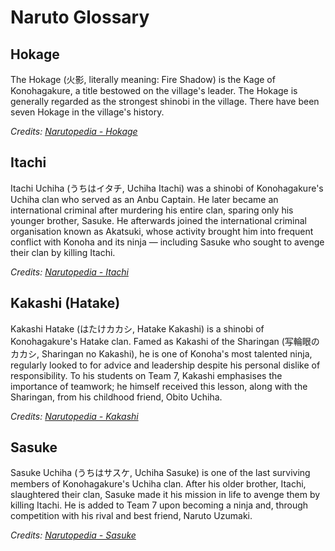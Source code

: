 # Naruto Glossary

## Hokage

The Hokage (火影, literally meaning: Fire Shadow) is the Kage of Konohagakure, a title bestowed on the village's leader. The Hokage is generally regarded as the strongest shinobi in the village. There have been seven Hokage in the village's history.

_Credits: [Narutopedia - Hokage](https://naruto.fandom.com/wiki/Hokage)_

## Itachi

Itachi Uchiha (うちはイタチ, Uchiha Itachi) was a shinobi of Konohagakure's Uchiha clan who served as an Anbu Captain. He later became an international criminal after murdering his entire clan, sparing only his younger brother, Sasuke. He afterwards joined the international criminal organisation known as Akatsuki, whose activity brought him into frequent conflict with Konoha and its ninja — including Sasuke who sought to avenge their clan by killing Itachi.

_Credits: [Narutopedia - Itachi](https://naruto.fandom.com/wiki/Itachi_Uchiha)_

## Kakashi (Hatake)

Kakashi Hatake (はたけカカシ, Hatake Kakashi) is a shinobi of Konohagakure's Hatake clan. Famed as Kakashi of the Sharingan (写輪眼のカカシ, Sharingan no Kakashi), he is one of Konoha's most talented ninja, regularly looked to for advice and leadership despite his personal dislike of responsibility. To his students on Team 7, Kakashi emphasises the importance of teamwork; he himself received this lesson, along with the Sharingan, from his childhood friend, Obito Uchiha.

_Credits: [Narutopedia - Kakashi](https://naruto.fandom.com/wiki/Kakashi_Hatake)_

## Sasuke

Sasuke Uchiha (うちはサスケ, Uchiha Sasuke) is one of the last surviving members of Konohagakure's Uchiha clan. After his older brother, Itachi, slaughtered their clan, Sasuke made it his mission in life to avenge them by killing Itachi. He is added to Team 7 upon becoming a ninja and, through competition with his rival and best friend, Naruto Uzumaki.

_Credits: [Narutopedia - Sasuke](https://naruto.fandom.com/wiki/Sasuke_Uchiha)_
